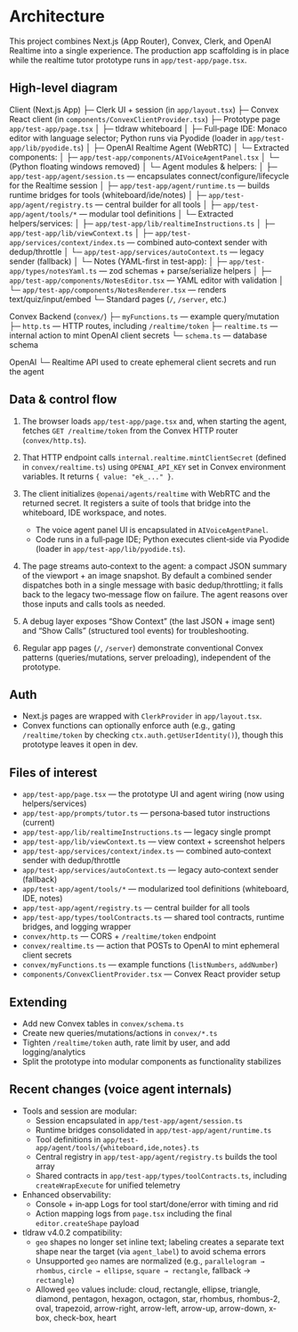 # Architecture

This project combines Next.js (App Router), Convex, Clerk, and OpenAI Realtime into a single experience. The production app scaffolding is in place while the realtime tutor prototype runs in `app/test-app/page.tsx`.

## High-level diagram

Client (Next.js App)
  ├─ Clerk UI + session (in `app/layout.tsx`)
  ├─ Convex React client (in `components/ConvexClientProvider.tsx`)
  ├─ Prototype page `app/test-app/page.tsx`
  │    ├─ tldraw whiteboard
  │    ├─ Full‑page IDE: Monaco editor with language selector; Python runs via Pyodide (loader in `app/test-app/lib/pyodide.ts`)
  │    ├─ OpenAI Realtime Agent (WebRTC)
  │    └─ Extracted components:
  │         ├─ `app/test-app/components/AIVoiceAgentPanel.tsx`
  │         └─ (Python floating windows removed)
  │    └─ Agent modules & helpers:
  │         ├─ `app/test-app/agent/session.ts` — encapsulates connect/configure/lifecycle for the Realtime session
  │         ├─ `app/test-app/agent/runtime.ts` — builds runtime bridges for tools (whiteboard/ide/notes)
  │         ├─ `app/test-app/agent/registry.ts` — central builder for all tools
  │         ├─ `app/test-app/agent/tools/*` — modular tool definitions
  │         └─ Extracted helpers/services:
  │         ├─ `app/test-app/lib/realtimeInstructions.ts`
  │         ├─ `app/test-app/lib/viewContext.ts`
  │         ├─ `app/test-app/services/context/index.ts` — combined auto‑context sender with dedup/throttle
  │         └─ `app/test-app/services/autoContext.ts` — legacy sender (fallback)
  │    └─ Notes (YAML-first in test-app):
  │         ├─ `app/test-app/types/notesYaml.ts` — zod schemas + parse/serialize helpers
  │         ├─ `app/test-app/components/NotesEditor.tsx` — YAML editor with validation
  │         └─ `app/test-app/components/NotesRenderer.tsx` — renders text/quiz/input/embed
  └─ Standard pages (`/`, `/server`, etc.)

Convex Backend (`convex/`)
  ├─ `myFunctions.ts` — example query/mutation
  ├─ `http.ts` — HTTP routes, including `/realtime/token`
  ├─ `realtime.ts` — internal action to mint OpenAI client secrets
  └─ `schema.ts` — database schema

OpenAI
  └─ Realtime API used to create ephemeral client secrets and run the agent

## Data & control flow

1) The browser loads `app/test-app/page.tsx` and, when starting the agent, fetches `GET /realtime/token` from the Convex HTTP router (`convex/http.ts`).

2) That HTTP endpoint calls `internal.realtime.mintClientSecret` (defined in `convex/realtime.ts`) using `OPENAI_API_KEY` set in Convex environment variables. It returns `{ value: "ek_..." }`.

3) The client initializes `@openai/agents/realtime` with WebRTC and the returned secret. It registers a suite of tools that bridge into the whiteboard, IDE workspace, and notes.
   - The voice agent panel UI is encapsulated in `AIVoiceAgentPanel`.
   - Code runs in a full‑page IDE; Python executes client‑side via Pyodide (loader in `app/test-app/lib/pyodide.ts`).

4) The page streams auto‑context to the agent: a compact JSON summary of the viewport + an image snapshot. By default a combined sender dispatches both in a single message with basic dedup/throttling; it falls back to the legacy two‑message flow on failure. The agent reasons over those inputs and calls tools as needed.
5) A debug layer exposes “Show Context” (the last JSON + image sent) and “Show Calls” (structured tool events) for troubleshooting.

5) Regular app pages (`/`, `/server`) demonstrate conventional Convex patterns (queries/mutations, server preloading), independent of the prototype.

## Auth

- Next.js pages are wrapped with `ClerkProvider` in `app/layout.tsx`.
- Convex functions can optionally enforce auth (e.g., gating `/realtime/token` by checking `ctx.auth.getUserIdentity()`), though this prototype leaves it open in dev.

## Files of interest

- `app/test-app/page.tsx` — the prototype UI and agent wiring (now using helpers/services)
- `app/test-app/prompts/tutor.ts` — persona‑based tutor instructions (current)
- `app/test-app/lib/realtimeInstructions.ts` — legacy single prompt
- `app/test-app/lib/viewContext.ts` — view context + screenshot helpers
- `app/test-app/services/context/index.ts` — combined auto‑context sender with dedup/throttle
- `app/test-app/services/autoContext.ts` — legacy auto‑context sender (fallback)
- `app/test-app/agent/tools/*` — modularized tool definitions (whiteboard, IDE, notes)
- `app/test-app/agent/registry.ts` — central builder for all tools
- `app/test-app/types/toolContracts.ts` — shared tool contracts, runtime bridges, and logging wrapper
- `convex/http.ts` — CORS + `/realtime/token` endpoint
- `convex/realtime.ts` — action that POSTs to OpenAI to mint ephemeral client secrets
- `convex/myFunctions.ts` — example functions (`listNumbers`, `addNumber`)
- `components/ConvexClientProvider.tsx` — Convex React provider setup

## Extending

- Add new Convex tables in `convex/schema.ts`
- Create new queries/mutations/actions in `convex/*.ts`
- Tighten `/realtime/token` auth, rate limit by user, and add logging/analytics
- Split the prototype into modular components as functionality stabilizes

## Recent changes (voice agent internals)

- Tools and session are modular:
  - Session encapsulated in `app/test-app/agent/session.ts`
  - Runtime bridges consolidated in `app/test-app/agent/runtime.ts`
  - Tool definitions in `app/test-app/agent/tools/{whiteboard,ide,notes}.ts`
  - Central registry in `app/test-app/agent/registry.ts` builds the tool array
  - Shared contracts in `app/test-app/types/toolContracts.ts`, including `createWrapExecute` for unified telemetry
- Enhanced observability:
  - Console + in‑app Logs for tool start/done/error with timing and rid
  - Action mapping logs from `page.tsx` including the final `editor.createShape` payload
- tldraw v4.0.2 compatibility:
  - `geo` shapes no longer set inline text; labeling creates a separate text shape near the target (via `agent_label`) to avoid schema errors
  - Unsupported `geo` names are normalized (e.g., `parallelogram → rhombus`, `circle → ellipse`, `square → rectangle`, fallback → `rectangle`)
  - Allowed `geo` values include: cloud, rectangle, ellipse, triangle, diamond, pentagon, hexagon, octagon, star, rhombus, rhombus-2, oval, trapezoid, arrow-right, arrow-left, arrow-up, arrow-down, x-box, check-box, heart


